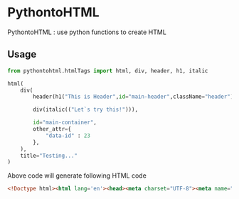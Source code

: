 # PythontoHTML

PythontoHTML : use python functions to  create HTML

## Usage

```python
from pythontohtml.htmlTags import html, div, header, h1, italic

html(
    div(
        header(h1("This is Header",id="main-header",className="header")),

        div(italic(("Let`s try this!"))),

        id="main-container",
        other_attr={
            "data-id" : 23
        },
    ),
    title="Testing..."
)
```
Above code will generate following HTML code

```html
<!Doctype html><html lang='en'><head><meta charset="UTF-8"><meta name="viewport" content="width=device-width, initial-scale=1.0"><title>Testing...</title></head><body><div id='main-container'  data-id="23" ><header><h1 id='main-header'  class='header' >This is Header</h1></header><div><i>Let`s try this!</i></div></div></body></html>
```